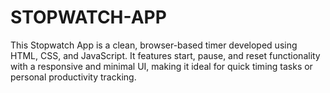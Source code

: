 # STOPWATCH-APP
This Stopwatch App is a clean, browser-based timer developed using HTML, CSS, and JavaScript. It features start, pause, and reset functionality with a responsive and minimal UI, making it ideal for quick timing tasks or personal productivity tracking.  
